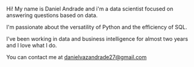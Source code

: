 Hi! My name is Daniel Andrade and i'm a data scientist focused on answering questions based on data. 

I'm passionate about the versatility of Python and the efficiency of SQL.

I've been working in data and business intelligence for almost two years and I love what I do.

You can contact me at danielvazandrade27@gmail.com
